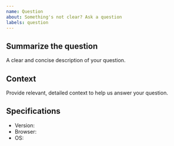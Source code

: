 ```yaml
---
name: Question
about: Something's not clear? Ask a question
labels: question
---
```


## Summarize the question

A clear and concise description of your question.

## Context

Provide relevant, detailed context to help us answer your question.

## Specifications

* Version:
* Browser:
* OS:
